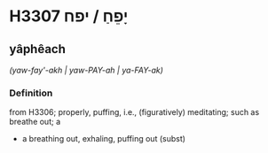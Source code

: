 # H3307 יָפֵחַ / יפח

## yâphêach

_(yaw-fay'-akh | yaw-PAY-ah | ya-FAY-ak)_

### Definition

from H3306; properly, puffing, i.e., (figuratively) meditating; such as breathe out; a

- a breathing out, exhaling, puffing out (subst)
